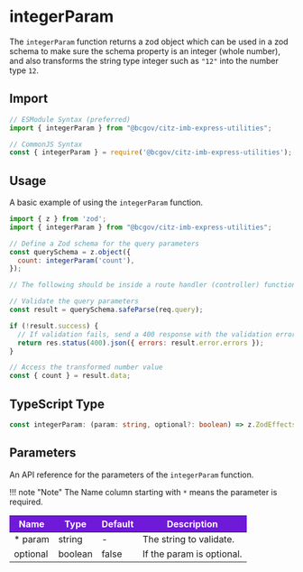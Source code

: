 # integerParam

The `integerParam` function returns a zod object which can be used in a zod schema to make sure the schema property is an integer (whole number), and also transforms the string type integer such as `"12"` into the number type `12`.

## Import

```JavaScript
// ESModule Syntax (preferred)
import { integerParam } from "@bcgov/citz-imb-express-utilities";

// CommonJS Syntax
const { integerParam } = require('@bcgov/citz-imb-express-utilities');
```

## Usage

A basic example of using the `integerParam` function.

```JavaScript
import { z } from 'zod';
import { integerParam } from "@bcgov/citz-imb-express-utilities";

// Define a Zod schema for the query parameters
const querySchema = z.object({
  count: integerParam('count'),
});

// The following should be inside a route handler (controller) function:

// Validate the query parameters
const result = querySchema.safeParse(req.query);

if (!result.success) {
  // If validation fails, send a 400 response with the validation errors
  return res.status(400).json({ errors: result.error.errors });
}

// Access the transformed number value
const { count } = result.data;
```

## TypeScript Type

<!-- The following code block is auto generated when types in the package change. -->
<!-- TYPE: integerParam -->
```TypeScript
const integerParam: (param: string, optional?: boolean) => z.ZodEffects<z.ZodEffects<z.ZodOptional<z.ZodString>, string | undefined, string | undefined>, number | undefined, string | undefined> | z.ZodEffects<z.ZodEffects<z.ZodString, string, string>, number, string>;
```

## Parameters

An API reference for the parameters of the `integerParam` function.

!!! note "Note"
    The Name column starting with `*` means the parameter is required.

<table>
  <!-- Table columns -->
  <thead>
    <tr>
      <th style="background: #6f19d9; color: white;">Name</th>
      <th style="background: #6f19d9; color: white;">Type</th>
      <th style="background: #6f19d9; color: white;">Default</th>
      <th style="background: #6f19d9; color: white;">Description</th>
    </tr>
  </thead>

  <!-- Table rows -->
  <tbody>
    <tr>
      <td>* param</td>
      <td>string</td>
      <td>-</td>
      <td>The string to validate.</td>
    </tr>
    <tr>
      <td>optional</td>
      <td>boolean</td>
      <td>false</td>
      <td>If the param is optional.</td>
    </tr>
  </tbody>
</table>

<!-- Link References -->
